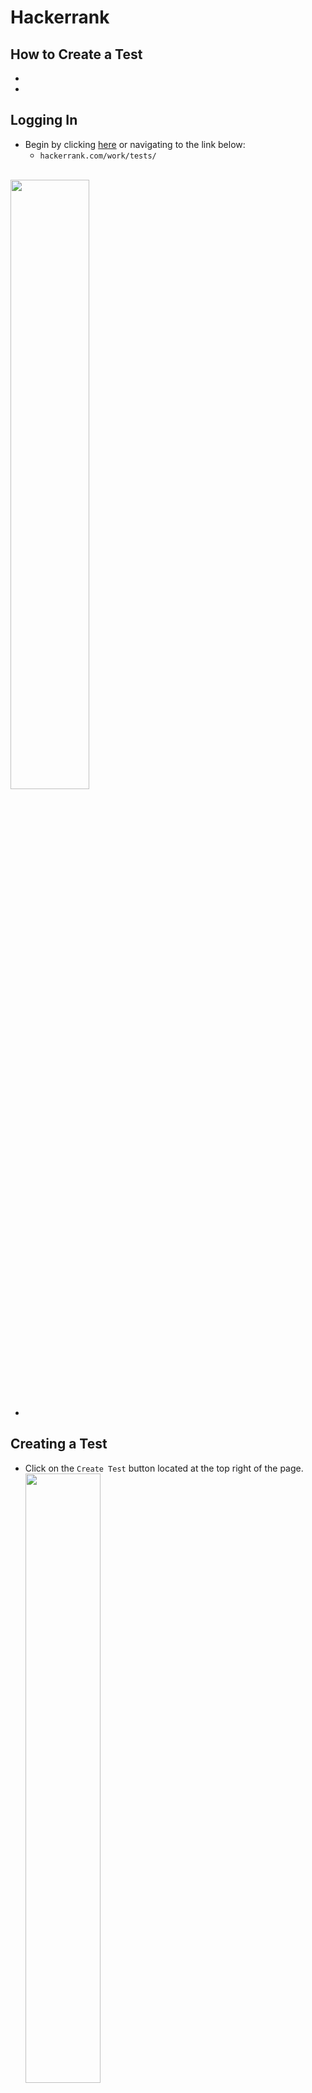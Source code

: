 # Hackerrank
## How to Create a Test








-
-
## Logging In
* Begin by clicking [here](https://www.hackerrank.com/work/tests) or navigating to the link below:
   * `hackerrank.com/work/tests/`

<br><img src="./img/hackerrank-for-work-landing-page.png" style="height:50%; width:50%">

-
## Creating a Test
* Click on the `Create Test` button located at the top right of the page.
<br><img src="./img/button.create-test.png" style="height:50%; width:50%">

-
## Select a role
* From the drop down menu, select the appropriate role that the candidate, interviewee, or trainee, is being tested on.
<br><img src="./img/select-a-role.png" style="height:50%; width:50%">

-
### Test Origin
* Select the `Build your test from scratch` radio button
<br><img src="./img/from-scratch-selection.png" style="height:50%; width:50%">



-
## Creating a Test
* Click on the `Create Test` button located at the bottom of the window.
<br><img src="./img/button.create-test.png" style="height:50%; width:50%">




-
## Create Question
* From the `Questions` dashboard, select `Create Question` to ensure that the project is created as a langauge agnostic assessment
<br><img src="./img/question-dashboard.png" style="height:50%; width:50%">



-
## Question type
* Select `Coding` from the `Select Question Type` window
<br><img src="./img/select-a-question-type.png" style="height:50%; width:50%">



-
## Problem statement
* Define the problem statement
<br><img src="./img/problem-statement.png" style="height:50%; width:50%">




-
## Allowed Languages
* Select which languages the project can be solved with
<br><img src="./img/allowed-languages.png" style="height:50%; width:50%">


-
## Method Stub
* Create a method stub
<br><img src="./img/method-stub.png" style="height:50%; width:50%">


-
## Generate Code
* Click the `Generate Code` button
<br><img src="./img/button.generate-code.png" style="height:50%; width:50%">


-
## Verify Generated Code
* Ensure that the code generated reflects the intent of the test.
<br><img src="./img/auto-generated-stub.png" style="height:50%; width:50%">



-
## Test Cases
* Click `Add Test Case` button
<br><img src="./img/test-cases.png" style="height:50%; width:50%">


-
## Add Test Cases
* From the `Add Test Case` window, insert input and respective output values.
* Ensure at least 2 cases are `Marked as Sample Case`.
<br><img src="./img/add-test-case.png" style="height:50%; width:50%">


-
## Review Test Cases
* Review each test case
<br><img src="./img/test-cases-built.png" style="height:50%; width:50%">

-
## Quality Review
* Ensure that quality review does not indicate any major warnings or errors with the project.
<br><img src="./img/quality-review.png" style="height:50%; width:50%">


-
## Solve
* Attempt problem to ensure bugs are ironed
<br><img src="./img/try-test.png" style="height:50%; width:50%">


-
## Verify Validity
* Ensure all test cases pass
<br><img src="./img/tests-passing.png" style="height:50%; width:50%">


